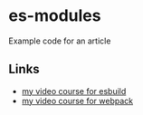 # es-modules
Example code for an article

## Links
* [my video course for esbuild](https://bit.ly/esbuild-course)
* [my video course for webpack](https://bit.ly/WebpackCourse)
